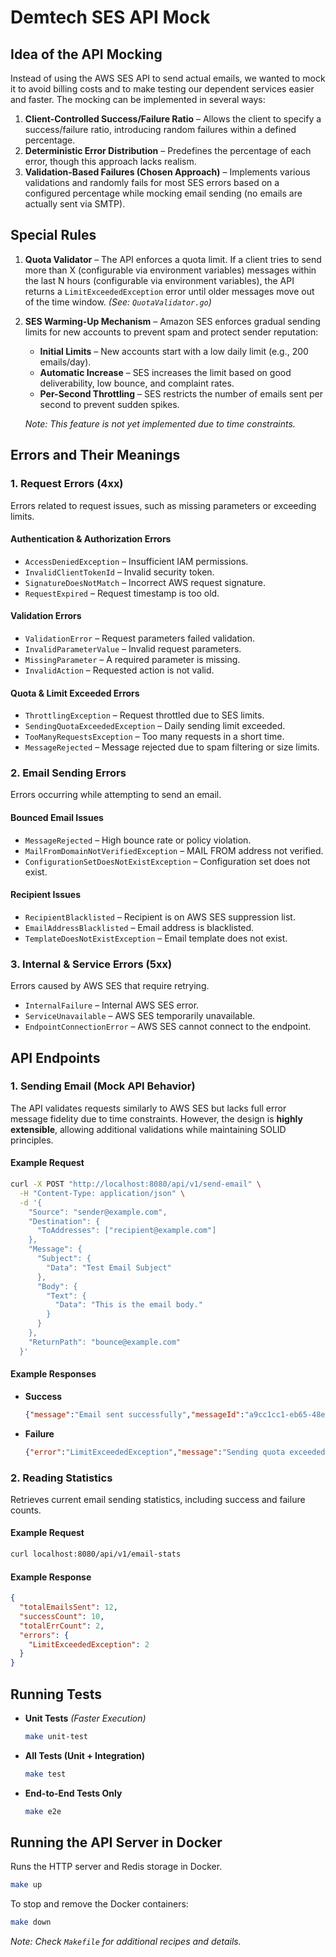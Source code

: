# Demtech SES API Mock

## Idea of the API Mocking

Instead of using the AWS SES API to send actual emails, we wanted to mock it to avoid billing costs and to make testing our dependent services easier and faster. The mocking can be implemented in several ways:

1. **Client-Controlled Success/Failure Ratio** – Allows the client to specify a success/failure ratio, introducing random failures within a defined percentage.
2. **Deterministic Error Distribution** – Predefines the percentage of each error, though this approach lacks realism.
3. **Validation-Based Failures (Chosen Approach)** – Implements various validations and randomly fails for most SES errors based on a configured percentage while mocking email sending (no emails are actually sent via SMTP).

## Special Rules

1. **Quota Validator** – The API enforces a quota limit. If a client tries to send more than X (configurable via environment variables) messages within the last N hours (configurable via environment variables), the API returns a `LimitExceededException` error until older messages move out of the time window. *(See: `QuotaValidator.go`)*
2. **SES Warming-Up Mechanism** – Amazon SES enforces gradual sending limits for new accounts to prevent spam and protect sender reputation:
   - **Initial Limits** – New accounts start with a low daily limit (e.g., 200 emails/day).
   - **Automatic Increase** – SES increases the limit based on good deliverability, low bounce, and complaint rates.
   - **Per-Second Throttling** – SES restricts the number of emails sent per second to prevent sudden spikes.
   
   *Note: This feature is not yet implemented due to time constraints.*

## Errors and Their Meanings

### 1. Request Errors (4xx)
Errors related to request issues, such as missing parameters or exceeding limits.

#### Authentication & Authorization Errors
- `AccessDeniedException` – Insufficient IAM permissions.
- `InvalidClientTokenId` – Invalid security token.
- `SignatureDoesNotMatch` – Incorrect AWS request signature.
- `RequestExpired` – Request timestamp is too old.

#### Validation Errors
- `ValidationError` – Request parameters failed validation.
- `InvalidParameterValue` – Invalid request parameters.
- `MissingParameter` – A required parameter is missing.
- `InvalidAction` – Requested action is not valid.

#### Quota & Limit Exceeded Errors
- `ThrottlingException` – Request throttled due to SES limits.
- `SendingQuotaExceededException` – Daily sending limit exceeded.
- `TooManyRequestsException` – Too many requests in a short time.
- `MessageRejected` – Message rejected due to spam filtering or size limits.

### 2. Email Sending Errors
Errors occurring while attempting to send an email.

#### Bounced Email Issues
- `MessageRejected` – High bounce rate or policy violation.
- `MailFromDomainNotVerifiedException` – MAIL FROM address not verified.
- `ConfigurationSetDoesNotExistException` – Configuration set does not exist.

#### Recipient Issues
- `RecipientBlacklisted` – Recipient is on AWS SES suppression list.
- `EmailAddressBlacklisted` – Email address is blacklisted.
- `TemplateDoesNotExistException` – Email template does not exist.

### 3. Internal & Service Errors (5xx)
Errors caused by AWS SES that require retrying.
- `InternalFailure` – Internal AWS SES error.
- `ServiceUnavailable` – AWS SES temporarily unavailable.
- `EndpointConnectionError` – AWS SES cannot connect to the endpoint.

## API Endpoints

### 1. Sending Email (Mock API Behavior)
The API validates requests similarly to AWS SES but lacks full error message fidelity due to time constraints. However, the design is **highly extensible**, allowing additional validations while maintaining SOLID principles.

#### Example Request
```sh
curl -X POST "http://localhost:8080/api/v1/send-email" \
  -H "Content-Type: application/json" \
  -d '{
    "Source": "sender@example.com",
    "Destination": {
      "ToAddresses": ["recipient@example.com"]
    },
    "Message": {
      "Subject": {
        "Data": "Test Email Subject"
      },
      "Body": {
        "Text": {
          "Data": "This is the email body."
        }
      }
    },
    "ReturnPath": "bounce@example.com"
  }'
```

#### Example Responses
- **Success**
  ```json
  {"message":"Email sent successfully","messageId":"a9cc1cc1-eb65-48ef-b092-ae0621c44498"}
  ```
- **Failure**
  ```json
  {"error":"LimitExceededException","message":"Sending quota exceeded"}
  ```

### 2. Reading Statistics
Retrieves current email sending statistics, including success and failure counts.

#### Example Request
```sh
curl localhost:8080/api/v1/email-stats
```

#### Example Response
```json
{
  "totalEmailsSent": 12,
  "successCount": 10,
  "totalErrCount": 2,
  "errors": {
    "LimitExceededException": 2
  }
}
```

## Running Tests

- **Unit Tests** *(Faster Execution)*
  ```sh
  make unit-test
  ```
- **All Tests (Unit + Integration)**
  ```sh
  make test
  ```
- **End-to-End Tests Only**
  ```sh
  make e2e
  ```

## Running the API Server in Docker
Runs the HTTP server and Redis storage in Docker.

```sh
make up
```

To stop and remove the Docker containers:
```sh
make down
```

*Note: Check `Makefile` for additional recipes and details.*

